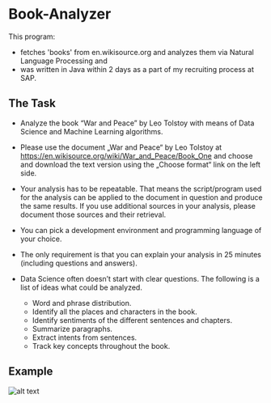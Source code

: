 # Book-Analyzer

This program:
- fetches 'books' from en.wikisource.org and analyzes them via Natural Language Processing and
- was written in Java within 2 days as a part of my recruiting process at SAP.


## The Task
- Analyze the book “War and Peace” by Leo Tolstoy with means of Data Science and Machine Learning algorithms.
- Please use the document „War and Peace“ by Leo Tolstoy at https://en.wikisource.org/wiki/War_and_Peace/Book_One and choose and download the text version using the „Choose format“ link on the left side.
- Your analysis has to be repeatable. That means the script/program used for the analysis can be applied to the document in question and produce the same results. If you use additional sources in your analysis, please document those sources and their retrieval.
- You can pick a development environment and programming language of your choice.
- The only requirement is that you can explain your analysis in 25 minutes (including questions and answers).
 
 
- Data Science often doesn’t start with clear questions. The following is a list of ideas what could be analyzed.
  - Word and phrase distribution.
  - Identify all the places and characters in the book.
  - Identify sentiments of the different sentences and chapters.
  - Summarize paragraphs.
  - Extract intents from sentences.
  - Track key concepts throughout the book.


## Example
![alt text](https://github.com/its-leo/Book-Analyzer/blob/master/img/1.PNG)

